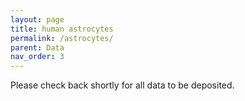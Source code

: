 ```yaml
---
layout: page
title: human astrocytes
permalink: /astrocytes/
parent: Data
nav_order: 3
---
```


Please check back shortly for all data to be deposited.

